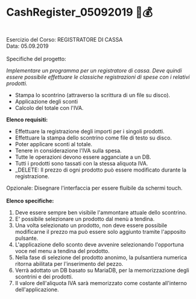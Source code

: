 # CashRegister_05092019 💸💰
<br>
Esercizio del Corso: REGISTRATORE DI CASSA
<br>
Data: 05.09.2019
<br><br>
Specifiche del progetto:

<i>Implementare un programma per un registratore di cassa.
Deve quindi essere possibile effettuare le classiche registrazioni di spese
con i relativi prodotti. </i>

- Stampa lo scontrino (attraverso la scrittura di un file su disco).
- Applicazione degli sconti
- Calcolo del totale con l'IVA.

<b>Elenco requisiti:</b><br>

- Effettuare la registrazione degli importi per i singoli prodotti.
- Effettuare la stampa dello scontrino come file di testo su disco.
- Poter applicare sconti al totale.
- Tenere in considerazione l'IVA sulla spesa.
- Tutte le operazioni devono essere agganciate a un DB. 
- Tutti i prodotti sono tassati con la stessa aliquota IVA. <br>
- _DELETE: Il prezzo di ogni prodotto può essere modificato durante la registrazione. <br/>

Opzionale: Disegnare l'interfaccia per essere fluibile da schermi touch.
<br><br>
<b>Elenco specifiche: </b><br/>
1. Deve essere sempre ben visibile l'ammontare attuale dello scontrino. <br/>
2. E' possibile selezionare un prodotto dal menù a tendina.
3. Una volta selezionato un prodotto, non deve essere possibile modificarne il prezzo ma può essere solo aggiunto tramite l'apposito pulsante.
4. L'applicazione dello sconto deve avvenire selezionando l'opportuna voce nel menu a tendina del prodotto.
5. Nella fase di selezione del prodotto anonimo, la pulsantiera numerica ritorna abilitata per l'inserimento del pezzo.
6. Verrà adottato un DB basato su MariaDB, per la memorizzazione degli scontrini e dei prodotti.
7. Il valore dell'aliquota IVA sarà memorizzato come costante all'interno dell'applicazione.
